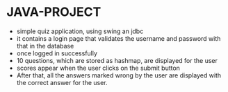 # JAVA-PROJECT
- simple quiz application, using swing an jdbc
- it contains a login page that validates the username and password with that in the database
- once logged in successfully
- 10 questions, which are stored as hashmap, are displayed for the user
- scores appear when the user clicks on the submit button
- After that, all the answers marked wrong by the user are displayed with the correct answer for the user.
